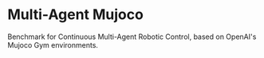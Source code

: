 # Multi-Agent Mujoco
Benchmark for Continuous Multi-Agent Robotic Control, based on OpenAI's Mujoco Gym environments.
